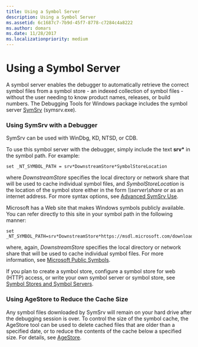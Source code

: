 ```yaml
---
title: Using a Symbol Server
description: Using a Symbol Server
ms.assetid: 6c1687c7-7b9d-45f7-8778-c7284c4a8222
ms.author: domars
ms.date: 11/28/2017
ms.localizationpriority: medium
---
```


# Using a Symbol Server


A symbol server enables the debugger to automatically retrieve the correct symbol files from a symbol store - an indexed collection of symbol files - without the user needing to know product names, releases, or build numbers. The Debugging Tools for Windows package includes the symbol server [SymSrv](symsrv.md) (symsrv.exe).

### <span id="using_symsrv_with_a_debugger"></span><span id="USING_SYMSRV_WITH_A_DEBUGGER"></span>Using SymSrv with a Debugger

SymSrv can be used with WinDbg, KD, NTSD, or CDB.

To use this symbol server with the debugger, simply include the text **srv\*** in the symbol path. For example:

```
set _NT_SYMBOL_PATH = srv*DownstreamStore*SymbolStoreLocation
```

where *DownstreamStore* specifies the local directory or network share that will be used to cache individual symbol files, and *SymbolStoreLocation* is the location of the symbol store either in the form *\\\\server\\share* or as an internet address. For more syntax options, see [Advanced SymSrv Use](advanced-symsrv-use.md).

Microsoft has a Web site that makes Windows symbols publicly available. You can refer directly to this site in your symbol path in the following manner:

```
set _NT_SYMBOL_PATH=srv*DownstreamStore*https://msdl.microsoft.com/download/symbols
```

where, again, *DownstreamStore* specifies the local directory or network share that will be used to cache individual symbol files. For more information, see [Microsoft Public Symbols](microsoft-public-symbols.md).

If you plan to create a symbol store, configure a symbol store for web (HTTP) access, or write your own symbol server or symbol store, see [Symbol Stores and Symbol Servers](symbol-stores-and-symbol-servers.md).

### <span id="using_agestore_to_reduce_the_cache_size"></span><span id="USING_AGESTORE_TO_REDUCE_THE_CACHE_SIZE"></span>Using AgeStore to Reduce the Cache Size

Any symbol files downloaded by SymSrv will remain on your hard drive after the debugging session is over. To control the size of the symbol cache, the AgeStore tool can be used to delete cached files that are older than a specified date, or to reduce the contents of the cache below a specified size. For details, see [AgeStore](agestore.md).

 

 





